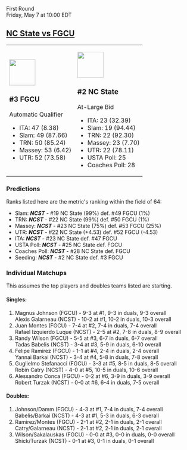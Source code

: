 First Round  
Friday, May 7 at 10:00 EDT
## [NC State vs FGCU](https://www.ncaa.com/game/5833383) 

<table><tr><td>  

<a href="../index.md"><img src="https://www.ncaa.com/sites/default/files/images/logos/schools/f/fgcu.70.png" width="70" height="70" /></a>  

### #3 FGCU  

Automatic Qualifier  
- ITA: 47 (8.38)  
- Slam: 49 (87.66)  
- TRN: 50 (85.24)  
- Massey: 53 (6.42)  
- UTR: 52 (73.58)  

</td><td>  

<a href="../index.md"><img src="https://www.ncaa.com/sites/default/files/images/logos/schools/n/north-carolina-st.70.png" width="70" height="70" /></a>  

### #2 NC State  

At-Large Bid  
- ITA: 23 (32.39)  
- Slam: 19 (94.44)  
- TRN: 22 (92.30)  
- Massey: 23 (7.70)  
- UTR: 22 (78.11)  
- USTA Poll: 25  
- Coaches Poll: 28  

</td></tr></table>  

### Predictions  

Ranks listed here are the metric's ranking within the field of 64:  
- Slam: ***NCST*** - #19 NC State (99%) def. #49 FGCU (1%)  
- TRN: ***NCST*** - #22 NC State (99%) def. #50 FGCU (1%)  
- Massey: ***NCST*** - #23 NC State (75%) def. #53 FGCU (25%)  
- UTR: ***NCST*** - #22 NC State (+4.53) def. #52 FGCU (-4.53)  
- ITA: ***NCST*** - #23 NC State def. #47 FGCU  
- USTA Poll: ***NCST*** - #25 NC State def. FGCU  
- Coaches Poll: ***NCST*** - #28 NC State def. FGCU  
- Seeding: ***NCST*** - #2 NC State def. #3 FGCU  

### Individual Matchups  

This assumes the top players and doubles teams listed are starting.  

#### Singles:  
1. Magnus Johnson (FGCU) - 9-3 at #1, 9-3 in duals, 9-3 overall  
   Alexis Galarneau (NCST) - 10-2 at #1, 10-2 in duals, 10-3 overall
2. Juan Montes (FGCU) - 7-4 at #2, 7-4 in duals, 7-4 overall  
   Rafael Izquierdo Luque (NCST) - 2-5 at #2, 7-8 in duals, 8-9 overall
3. Randy Wilson (FGCU) - 5-5 at #3, 6-7 in duals, 6-7 overall  
   Tadas Babelis (NCST) - 3-4 at #3, 5-9 in duals, 6-10 overall
4. Felipe Ramirez (FGCU) - 1-1 at #4, 2-4 in duals, 2-4 overall  
   Yannai Barkai (NCST) - 3-4 at #4, 5-8 in duals, 7-8 overall
5. Guglielmo Stefanacci (FGCU) - 3-3 at #5, 8-5 in duals, 8-5 overall  
   Robin Catry (NCST) - 4-0 at #5, 10-5 in duals, 10-6 overall
6. Alessandro Conca (FGCU) - 0-2 at #6, 3-9 in duals, 3-9 overall  
   Robert Turzak (NCST) - 0-0 at #6, 6-4 in duals, 7-5 overall

#### Doubles:  
1. Johnson/Damm (FGCU) - 4-3 at #1, 7-4 in duals, 7-4 overall  
   Babelis/Barkai (NCST) - 4-3 at #1, 5-3 in duals, 6-3 overall
2. Ramirez/Montes (FGCU) - 2-1 at #2, 2-1 in duals, 2-1 overall  
   Catry/Galarneau (NCST) - 2-1 at #2, 2-1 in duals, 2-1 overall
3. Wilson/Sakalauskas (FGCU) - 0-0 at #3, 0-0 in duals, 0-0 overall  
   Shick/Turzak (NCST) - 0-1 at #3, 0-1 in duals, 0-1 overall